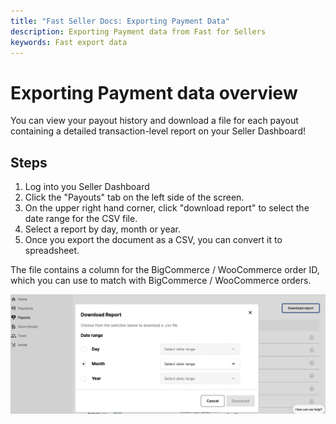 ```yaml
---
title: "Fast Seller Docs: Exporting Payment Data"
description: Exporting Payment data from Fast for Sellers
keywords: Fast export data
---
```


# Exporting Payment data overview

You can view your payout history and download a file for each payout containing a detailed transaction-level report on your Seller Dashboard!

## Steps

1. Log into you Seller Dashboard
2. Click the "Payouts" tab on the left side of the screen.
3. On the upper right hand corner, click "download report" to select the date range for the CSV file.
4. Select a report by day, month or year.
5. Once you export the document as a CSV, you can convert it to spreadsheet.

The file contains a column for the BigCommerce / WooCommerce order ID, which you can use to match with BigCommerce / WooCommerce orders.

<img alt="report pop up" src="./images/report.png"/>
